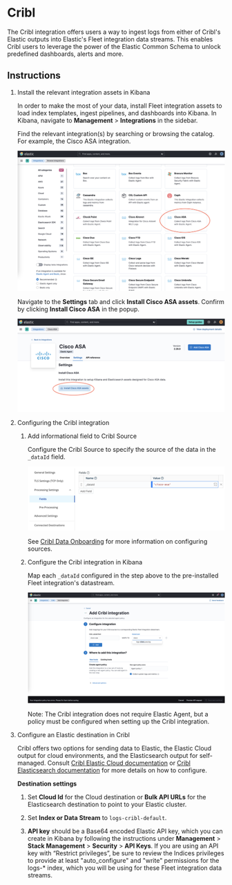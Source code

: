# Cribl

The Cribl integration offers users a way to ingest logs from either of Cribl's Elastic outputs into Elastic's Fleet integration data streams. This enables Cribl users to leverage the power of the Elastic Common Schema to unlock predefined dashboards, alerts and more.

## Instructions

1. Install the relevant integration assets in Kibana

    In order to make the most of your data, install Fleet integration assets to load index templates, ingest pipelines, and dashboards into Kibana. In Kibana, navigate to **Management** > **Integrations** in the sidebar.

    Find the relevant integration(s) by searching or browsing the catalog. For example, the Cisco ASA integration.

    ![Cisco ASA Integration](../img/catalog-cisco-asa.png)

    Navigate to the **Settings** tab and click **Install Cisco ASA assets**. Confirm by clicking **Install Cisco ASA** in the popup.
    
    ![Install Cisco ASA assets](../img/install-assets.png)

2. Configuring the Cribl integration

    1. Add informational field to Cribl Source

        Configure the Cribl Source to specify the source of the data in the `_dataId` field.

        ![Configure Cribl Source fields](../img/cribl-source-fields.png)

        See [Cribl Data Onboarding](https://docs.cribl.io/stream/data-onboarding/) for more information on configuring sources.

    2. Configure the Cribl integration in Kibana

        Map each `_dataId` configured in the step above to the pre-installed Fleet integration's datastream. 

        ![Configure Elastic Cribl Integration](../img/elastic-cribl-config.png)

        Note: The Cribl integration does not require Elastic Agent, but a policy must be configured when setting up the Cribl integration.

4. Configure an Elastic destination in Cribl

    Cribl offers two options for sending data to Elastic, the Elastic Cloud output for cloud environments, and the Elasticsearch output for self-managed. Consult [Cribl Elastic Cloud documentation](https://docs.cribl.io/stream/destinations-elastic-cloud/) or [Cribl Elasticsearch documentation](https://docs.cribl.io/stream/destinations-elastic/) for more details on how to configure.

    **Destination settings**

    1. Set **Cloud Id** for the Cloud destination or **Bulk API URLs** for the Elasticsearch destination to point to your Elastic cluster.

    2. Set **Index or Data Stream** to `logs-cribl-default`.

    3. **API key** should be a Base64 encoded Elastic API key, which you can create in Kibana by following the instructions under **Management** > **Stack Management** > **Security** > **API Keys**. If you are using an API key with “Restrict privileges”, be sure to review the Indices privileges to provide at least "auto_configure" and "write" permissions for the logs-* index, which you will be using for these Fleet integration data streams.